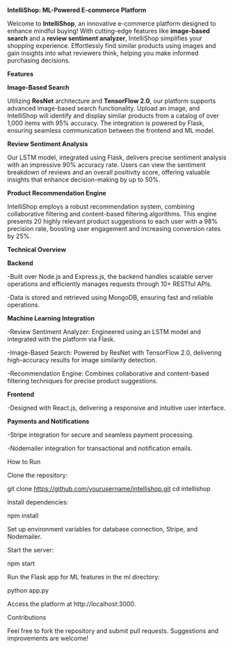 **IntelliShop: ML-Powered E-commerce Platform**

Welcome to **IntelliShop**, an innovative e-commerce platform designed to enhance mindful buying! With cutting-edge features like **image-based search** and a **review sentiment analyzer**, IntelliShop simplifies your shopping experience. Effortlessly find similar products using images and gain insights into what reviewers think, helping you make informed purchasing decisions.

**Features**

**Image-Based Search**

Utilizing **ResNet** architecture and **TensorFlow 2.0**, our platform supports advanced image-based search functionality. Upload an image, and IntelliShop will identify and display similar products from a catalog of over 1,000 items with 95% accuracy. The integration is powered by Flask, ensuring seamless communication between the frontend and ML model.

**Review Sentiment Analysis**

Our LSTM model, integrated using Flask, delivers precise sentiment analysis with an impressive 90% accuracy rate. Users can view the sentiment breakdown of reviews and an overall positivity score, offering valuable insights that enhance decision-making by up to 50%.

**Product Recommendation Engine**

IntelliShop employs a robust recommendation system, combining collaborative filtering and content-based filtering algorithms. This engine presents 20 highly relevant product suggestions to each user with a 98% precision rate, boosting user engagement and increasing conversion rates by 25%.

**Technical Overview**

**Backend**

-Built over Node.js and Express.js, the backend handles scalable server operations and efficiently manages requests through 10+ RESTful APIs.

-Data is stored and retrieved using MongoDB, ensuring fast and reliable operations.

**Machine Learning Integration**

-Review Sentiment Analyzer: Engineered using an LSTM model and integrated with the platform via Flask.

-Image-Based Search: Powered by ResNet with TensorFlow 2.0, delivering high-accuracy results for image similarity detection.

-Recommendation Engine: Combines collaborative and content-based filtering techniques for precise product suggestions.

**Frontend**

-Designed with React.js, delivering a responsive and intuitive user interface.

**Payments and Notifications**

-Stripe integration for secure and seamless payment processing.

-Nodemailer integration for transactional and notification emails.

How to Run

Clone the repository:

git clone https://github.com/yourusername/intellishop.git
cd intellishop

Install dependencies:

npm install

Set up environment variables for database connection, Stripe, and Nodemailer.

Start the server:

npm start

Run the Flask app for ML features in the ml directory:

python app.py

Access the platform at http://localhost:3000.

Contributions

Feel free to fork the repository and submit pull requests. Suggestions and improvements are welcome!
